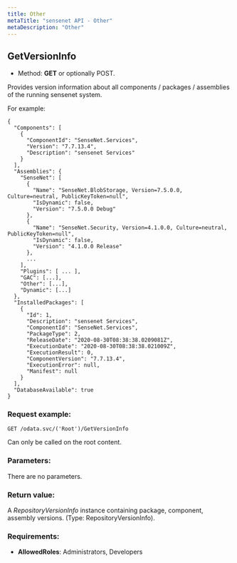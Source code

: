 ```yaml
---
title: Other
metaTitle: "sensenet API - Other"
metaDescription: "Other"
---
```


## GetVersionInfo
- Method: **GET** or optionally POST.

Provides version information about all components / packages / assemblies of the running sensenet system.
 

 For example:
 ``` 
 {
   "Components": [
     {
       "ComponentId": "SenseNet.Services",
       "Version": "7.7.13.4",
       "Description": "sensenet Services"
     }
   ],
   "Assemblies": {
     "SenseNet": [
       {
         "Name": "SenseNet.BlobStorage, Version=7.5.0.0, Culture=neutral, PublicKeyToken=null",
         "IsDynamic": false,
         "Version": "7.5.0.0 Debug"
       },
       {
         "Name": "SenseNet.Security, Version=4.1.0.0, Culture=neutral, PublicKeyToken=null",
         "IsDynamic": false,
         "Version": "4.1.0.0 Release"
       },
       ...
     ],
     "Plugins": [ ... ],
     "GAC": [...],
     "Other": [...],
     "Dynamic": [...]
   },
   "InstalledPackages": [
     {
       "Id": 1,
       "Description": "sensenet Services",
       "ComponentId": "SenseNet.Services",
       "PackageType": 2,
       "ReleaseDate": "2020-08-30T08:38:38.0209081Z",
       "ExecutionDate": "2020-08-30T08:38:38.021009Z",
       "ExecutionResult": 0,
       "ComponentVersion": "7.7.13.4",
       "ExecutionError": null,
       "Manifest": null
     }
   ],
   "DatabaseAvailable": true
 }
```

### Request example:

```
GET /odata.svc/('Root')/GetVersionInfo
```
Can only be called on the root content.
### Parameters:
There are no parameters.

### Return value:
A _RepositoryVersionInfo_ instance containing package, component, assembly
 versions. (Type: RepositoryVersionInfo).

### Requirements:
- **AllowedRoles**: Administrators, Developers

